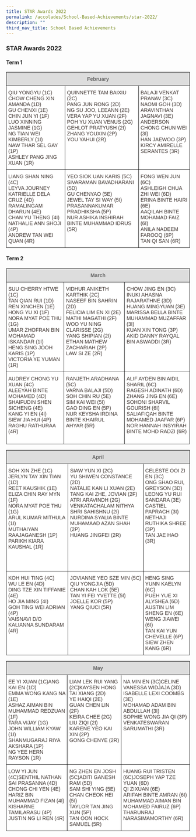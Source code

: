 ```yaml
---
title: STAR Awards 2022
permalink: /accolades/School-Based-Achievements/star-2022/
description: ""
third_nav_title: School Based Achievements
---
```

### STAR Awards 2022

#### Term 1

<style type="text/css">
.tg  {border-collapse:collapse;border-spacing:0;}
.tg td{border-color:black;border-style:solid;border-width:1px;font-family:Arial, sans-serif;font-size:14px;
  overflow:hidden;padding:10px 5px;word-break:normal;}
.tg th{border-color:black;border-style:solid;border-width:1px;font-family:Arial, sans-serif;font-size:14px;
  font-weight:normal;overflow:hidden;padding:10px 5px;word-break:normal;}
.tg .tg-i25p{background-color:#FFF;color:#3D332F;text-align:left;vertical-align:top}
.tg .tg-feqv{background-color:#DDD;color:#666;font-weight:bold;text-align:center;vertical-align:middle}
</style>
<table class="tg">
<thead>
  <tr>
    <th class="tg-feqv" colspan="3"><span style="color:#666;background-color:#DDD">February</span><br></th>
  </tr>
</thead>
<tbody>
  <tr>
    <td class="tg-i25p">QIU YONGYU (1C)<br>CHOW CHENG XIN AMANDA (1D)<br>GU CHENXI (1E)<br>CHIN JUN YI (1F)<br>LUO XINNING JASMINE (1G)<br>NG TIAN WEI KIMBERLY (1I)<br>NAW THAR SEL GAY (1P)<br>ASHLEY PANG JING XUAN (1R)</td>
    <td class="tg-i25p">QUINNETTE TAM BAIXIU (2C)<br>PANG JUN RONG (2D)<br>NG SU JOO, LEEANN (2E)<br>VERA YAP YU XUAN (2F)<br>POH YU XUAN VENUS (2G)<br>GEHLOT PRATYUSH (2I)<br>ZHANG YOUXIN (2P)<br>YOU YAHUI (2R)</td>
    <td class="tg-i25p">BALAJI VENKAT PRANAV (3C)<br>NAOMI GOH (3D)<br>ARAVINTHAN JAGNAVI (3E)<br>ANDERSON CHONG CHUN WEI (3I)<br>HAN JAEWOO (3P)<br>KIRCY AMIRELLE SERANTES (3R)<br><br><br></td>
  </tr>
  <tr>
    <td class="tg-i25p">LIANG SHAN NING (4C)<br>LEYVA JOURNEY KATRIELLE DELA CRUZ (4D)<br>RAMALINGAM DHARUN (4E)<br>CHAN YU THENG (4I)<br>NATHALIE ANN SHOJI (4P)<br>ANDREW TAN WEI QUAN (4R)</td>
    <td class="tg-i25p">YEO SIOK UAN KARIS (5C)<br>SIVARAMAN BAVADHARANI (5D)<br>GU CHENYAO (5E)<br>JEWEL TAY SI WAY (5I)<br>PRASANNAKUMAR PRADHIKSHA (5P)<br>NUR ASHIKA INSHIRAH BINTE MUHAMMAD IDRUS (5R)</td>
    <td class="tg-i25p">FONG WEN JUN (6C)<br>ASHLEIGH CHUA ZHI WEI (6D)<br>ERINA BINTE HAIRI (6E)<br>AAQILAH BINTE MOHAMAD FAIZ (6I)<br>ANILA NADEEM FAROOQ (6P)<br>TAN QI SAN (6R)</td>
  </tr>
</tbody>
</table>

#### Term 2

<style type="text/css">
.tg  {border-collapse:collapse;border-spacing:0;}
.tg td{border-color:black;border-style:solid;border-width:1px;font-family:Arial, sans-serif;font-size:14px;
  overflow:hidden;padding:10px 5px;word-break:normal;}
.tg th{border-color:black;border-style:solid;border-width:1px;font-family:Arial, sans-serif;font-size:14px;
  font-weight:normal;overflow:hidden;padding:10px 5px;word-break:normal;}
.tg .tg-i25p{background-color:#FFF;color:#3D332F;text-align:left;vertical-align:top}
.tg .tg-feqv{background-color:#DDD;color:#666;font-weight:bold;text-align:center;vertical-align:middle}
</style>
<table class="tg">
<thead>
  <tr>
    <th class="tg-feqv" colspan="3"><span style="color:#666;background-color:#DDD">March</span></th>
  </tr>
</thead>
<tbody>
  <tr>
    <td class="tg-i25p">SUU CHERRY HTWE (1C)<br>TAN QIAN RUI (1D)<br>REN XINCHEN (1E)<br>HONG YU XI (1F)<br>NORA MYAT POE THU (1G)<br>UMAR ZHOFRAN BIN MOHAMAD ISKANDAR (1I)<br>HENG SING JOOH KARIS (1P)<br>VICTORIA YE YUMAN (1R)</td>
    <td class="tg-i25p">VIDHUR ANIKETH KARTHIK (2C)<br>NASEEF BIN SAHRIN (2D)<br>FELICIA LIM EN XI (2E)<br>MATHI MAGATHI (2F)<br>WOO YU NING CLARISSE (2G)<br>YANG SHIPIAN (2I)<br>ETHAN MATHEW ZACHARIAH (2P)<br>LAW SI ZE (2R)<br><br></td>
    <td class="tg-i25p">CHOW JING EN (3C)<br>INUKI AHASNA RAJARATHNE (3D)<br>HUANG MINGYUAN (3E)<br>MARISSA BELLA BINTE MUHAMMAD MUZAFFAR (3I)<br>KUAN XIN TONG (3P)<br>AKID DANNY RAYQAL BIN ASWADDI (3R)<br><br><br></td>
  </tr>
  <tr>
    <td class="tg-i25p">AUDREY CHONG YU XUAN (4C)<br>ALEEYAH BINTE MOHAMED (4D)<br>SHAIFUDIN SHEN SICHENG (4E)<br>KANG YI EN (4I)<br>SIEW JIA HUI (4P)<br>RAGHU RATHURAA (4R)<br><br></td>
    <td class="tg-i25p">RANJETH ARADHANA (5C)<br>VARNA BALAJI (5D)<br>SOH CHIN RU (5E)<br>SIM KAI WEI (5I)<br>GAO DING EN (5P)<br>NUR KEYSHA IRDINA BINTE KHAIRUL AHYAR (5R)</td>
    <td class="tg-i25p">ALIF AYDEN BIN AIDIL SHARIL  (6C)<br>RAGESH ADINATH (6D)<br>ZHANG JING EN (6E)<br>SOHONI SHARVIL GOURISH (6I)<br>SALIAFIQAH BINTE MOHAMED JAAFAR (6P)<br>NOR HANNAH INSYIRAH BINTE MOHD RADZI (6R)</td>
  </tr>
</tbody>
</table>
<style type="text/css">
.tg  {border-collapse:collapse;border-spacing:0;}
.tg td{border-color:black;border-style:solid;border-width:1px;font-family:Arial, sans-serif;font-size:14px;
  overflow:hidden;padding:10px 5px;word-break:normal;}
.tg th{border-color:black;border-style:solid;border-width:1px;font-family:Arial, sans-serif;font-size:14px;
  font-weight:normal;overflow:hidden;padding:10px 5px;word-break:normal;}
.tg .tg-i25p{background-color:#FFF;color:#3D332F;text-align:left;vertical-align:top}
.tg .tg-feqv{background-color:#DDD;color:#666;font-weight:bold;text-align:center;vertical-align:middle}
</style>
<table class="tg">
<thead>
  <tr>
    <th class="tg-feqv" colspan="3"><span style="color:#666;background-color:#DDD">April</span></th>
  </tr>
</thead>
<tbody>
  <tr>
    <td class="tg-i25p">SOH XIN ZHE (1C)<br>JERLYN TAY XIN TIAN (1D)<br>REET KAUSHIK (1E)<br>ELIZA CHIN RAY MYN (1F)<br>NORA MYAT POE THU (1G)<br>ARUL KUMAR MITHULA (1I)<br>MUTHAIYAN RAAJAGANESH (1P)<br>PARIKH KIARA KAUSHAL (1R)<br><br><br></td>
    <td class="tg-i25p">SIAW YUN XI (2C)<br>YU SHIWEN CONSTANCE (2D)<br>NATALIE KAN LI XUAN (2E)<br>TANG KAI ZHE, JOVIAN (2F)<br>ATRI ARAVINDH (2G)<br>VENKATACHALAM NITHYA SHRI SAHISHNU (2I)<br>NURDINA SYALIA BINTE MUHAMAAD AZAN SHAH (2P)<br>HUANG JINGFEI (2R)</td>
    <td class="tg-i25p">CELESTE OOI ZI EN (3C)<br>ONG SHAO RUI, GREYSON (3D)<br>LEONG YU RUI SANDARA (3E)<br>CASTIEL PAPRACH (3I)<br>NETHAJI RUTHIKA SHREE (3P)<br>TAN JAE HAO (3R)<br><br><br><br><br></td>
  </tr>
  <tr>
    <td class="tg-i25p">KOH HUI TING (4C)<br>WU LE EN (4D)<br>DING TZE XIN TIFFANIE (4E)<br>HO JIA MING (4I)<br>GOH TING WEI ADRIAN (4P)<br>VAISNAVI D/O KALIANNA SUNDARAM (4R)</td>
    <td class="tg-i25p">JOVIANNE YEO SZE MIN (5C)<br>QIU YONGJIA (5D)<br>CHAN KAH LOK (5E)<br>TAN YI FEI YVETTE (5I)<br>JOELLE KOR (5P)<br>YANG QIUCI (5R)</td>
    <td class="tg-i25p">HENG SING YUNN KAELYN (6C)<br>PUEH YUE XI ALYSHEA (6D)<br>AUSTIN LIM SHENG EN (6E)<br>WENG JIAWEI (6I)<br>TAN KAI YUN CHEVELLE (6P)<br>SIEW ZHEN KANG (6R)</td>
  </tr>
</tbody>
</table>
<style type="text/css">
.tg  {border-collapse:collapse;border-spacing:0;}
.tg td{border-color:black;border-style:solid;border-width:1px;font-family:Arial, sans-serif;font-size:14px;
  overflow:hidden;padding:10px 5px;word-break:normal;}
.tg th{border-color:black;border-style:solid;border-width:1px;font-family:Arial, sans-serif;font-size:14px;
  font-weight:normal;overflow:hidden;padding:10px 5px;word-break:normal;}
.tg .tg-i25p{background-color:#FFF;color:#3D332F;text-align:left;vertical-align:top}
.tg .tg-feqv{background-color:#DDD;color:#666;font-weight:bold;text-align:center;vertical-align:middle}
</style>
<table class="tg">
<thead>
  <tr>
    <th class="tg-feqv" colspan="3"><span style="color:#666;background-color:#DDD">May</span></th>
  </tr>
</thead>
<tbody>
  <tr>
    <td class="tg-i25p"><span style="background-color:initial">EE YI XUAN (1C)ANG KAI EN (1D)</span><br><span style="background-color:initial">EMMA WONG KANG NA (1E)</span><br><span style="background-color:initial">ASHAZ AIMAN BIN MUHAMMAD REDZUAN (1F)</span><br><span style="background-color:initial">TARA VIJAY (1G)</span><br><span style="background-color:initial">JOHN WILLIAM KYAW (1I)</span><br><span style="background-color:initial">SHANMUGARAJ RIYA AKSHARA (1P)</span><br><span style="background-color:initial">NG YEE HERN RAYSON (1R)</span></td>
    <td class="tg-i25p"><span style="background-color:initial">LIAM LEK RUI YANG (2C)KAYSEN HONG TAI XIANG (2D)</span><br><span style="background-color:initial">YE HAIQI (2E)</span><br><span style="background-color:initial">GUAN CHEN LIN (2F)</span><br><span style="background-color:initial">KEIRA CHEE (2G)</span><br><span style="background-color:initial">LIU ZIQI (2I)</span><br><span style="background-color:initial">KARENE YEO KAI XIN (2P)</span><br><span style="background-color:initial">GONG CHENYE (2R)</span></td>
    <td class="tg-i25p"><span style="background-color:initial">NA MIN EN (3C)CELINE VANESSA WIDJAJA (3D)</span><br><span style="background-color:initial">ISABELLE LEXI COOMBS (3E)</span><br><span style="background-color:initial">MOHAMAD ADAM BIN ABDULLAH (3I)</span><br><span style="background-color:initial">SOPHIE WONG JIA QI (3P)</span><br><span style="background-color:initial">VENKATESWARAN SARUMATHI (3R)</span><br><br><br></td>
  </tr>
  <tr>
    <td class="tg-i25p"><span style="background-color:initial">LOW YI JUN (4C)SENTHIL NATHAN SAI PRASANNA (4D)</span><br><span style="background-color:initial">CHONG CHI YEN (4E)</span><br><span style="background-color:initial">HARIZ BIN MUHAMMAD FIZAN (4I)</span><br><span style="background-color:initial">KISHARNE TAMILARASU (4P)</span><br><span style="background-color:initial">JUSTIN NG LI REN (4R)</span></td>
    <td class="tg-i25p"><span style="background-color:initial">NG ZHEN EN JOSH (5C)ADITI GANESH RAM (5D)</span><br><span style="background-color:initial">SAM SHI YING (5E)</span><br><span style="background-color:initial">CHAN CHEOK HEI (5I)</span><br><span style="background-color:initial">TAYLOR TAN JING XUN (5P)</span><br><span style="background-color:initial">TAN OON HOCK SAMUEL (5R)</span></td>
    <td class="tg-i25p"><span style="background-color:initial">HUANG RUI TRISTEN (6C)JOSEPH YAP TZE YUAN (6D)</span><br><span style="background-color:initial">QI ZIXUAN (6E)</span><br><span style="background-color:initial">ARIFAH BINTE AMRAN (6I)</span><br><span style="background-color:initial">MUHAMMAD AIMAN BIN MOHAMED FAIRUZ (6P)</span><br><span style="background-color:initial">THARUNRAJ NARASIMAMORTHY (6R)</span></td>
  </tr>
</tbody>
</table>
